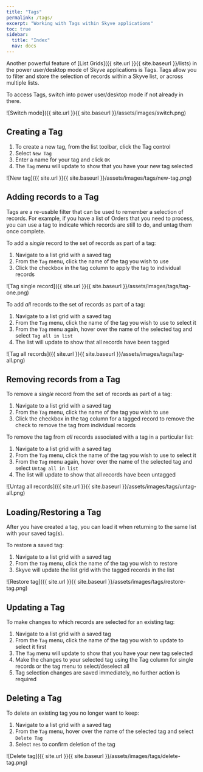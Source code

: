 ```yaml
---
title: "Tags"
permalink: /tags/
excerpt: "Working with Tags within Skyve applications"
toc: true
sidebar:
  title: "Index"
  nav: docs
---
```


Another powerful feature of [List Grids]({{ site.url }}{{ site.baseurl }}/lists) in the power user/desktop 
mode of Skyve applications is Tags. Tags allow you to filter and store the selection of records within a Skyve 
list, or across multiple lists.

To access Tags, switch into power user/desktop mode if not already in there.

![Switch mode]({{ site.url }}{{ site.baseurl }}/assets/images/switch.png)

## Creating a Tag

1. To create a new tag, from the list toolbar, click the Tag control
1. Select `New Tag`
1. Enter a name for your tag and click `OK`
1. The `Tag` menu will update to show that you have your new tag selected

![New tag]({{ site.url }}{{ site.baseurl }}/assets/images/tags/new-tag.png)

## Adding records to a Tag

Tags are a re-usable filter that can be used to remember a selection of records. For example, 
if you have a list of Orders that you need to process, you can use a tag to indicate which records 
are still to do, and untag them once complete.

To add a _single_ record to the set of records as part of a tag:

1. Navigate to a list grid with a saved tag
1. From the `Tag` menu, click the name of the tag you wish to use
1. Click the checkbox in the tag column to apply the tag to individual records

![Tag single record]({{ site.url }}{{ site.baseurl }}/assets/images/tags/tag-one.png)

To add _all_ records to the set of records as part of a tag:

1. Navigate to a list grid with a saved tag
1. From the `Tag` menu, click the name of the tag you wish to use to select it
1. From the `Tag` menu again, hover over the name of the selected tag and select `Tag all in list`
1. The list will update to show that all records have been tagged

![Tag all records]({{ site.url }}{{ site.baseurl }}/assets/images/tags/tag-all.png)

## Removing records from a Tag

To remove a _single_ record from the set of records as part of a tag:

1. Navigate to a list grid with a saved tag
1. From the `Tag` menu, click the name of the tag you wish to use
1. Click the checkbox in the tag column for a tagged record to remove the check to remove the tag from individual records

To remove the tag from _all_ records associated with a tag in a particular list:

1. Navigate to a list grid with a saved tag
1. From the `Tag` menu, click the name of the tag you wish to use to select it
1. From the `Tag` menu again, hover over the name of the selected tag and select `Untag all in list`
1. The list will update to show that all records have been untagged

![Untag all records]({{ site.url }}{{ site.baseurl }}/assets/images/tags/untag-all.png)

## Loading/Restoring a Tag

After you have created a tag, you can load it when returning to the same list with your saved tag(s). 

To restore a saved tag:

1. Navigate to a list grid with a saved tag
1. From the `Tag` menu, click the name of the tag you wish to restore
1. Skyve will update the list grid with the tagged records in the list

![Restore tag]({{ site.url }}{{ site.baseurl }}/assets/images/tags/restore-tag.png)

## Updating a Tag

To make changes to which records are selected for an existing tag:

1. Navigate to a list grid with a saved tag
1. From the `Tag` menu, click the name of the tag you wish to update to select it first
1. The `Tag` menu will update to show that you have your new tag selected
1. Make the changes to your selected tag using the Tag column for single records or the tag menu to select/deselect all
1. Tag selection changes are saved immediately, no further action is required

## Deleting a Tag

To delete an existing tag you no longer want to keep:

1. Navigate to a list grid with a saved tag
1. From the `Tag` menu, hover over the name of the selected tag and select `Delete Tag`
1. Select `Yes` to confirm deletion of the tag

![Delete tag]({{ site.url }}{{ site.baseurl }}/assets/images/tags/delete-tag.png) 
